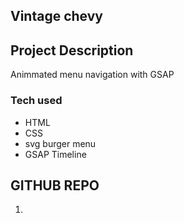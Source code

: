 ## Vintage chevy


## Project Description

Animmated menu navigation with GSAP


### Tech  used

- HTML
- CSS
- svg burger menu
- GSAP Timeline


## GITHUB REPO

1. 













[//]: #

[node.js]: <http://nodejs.org>
[Visual Studio Code]: <https://code.visualstudio.com>